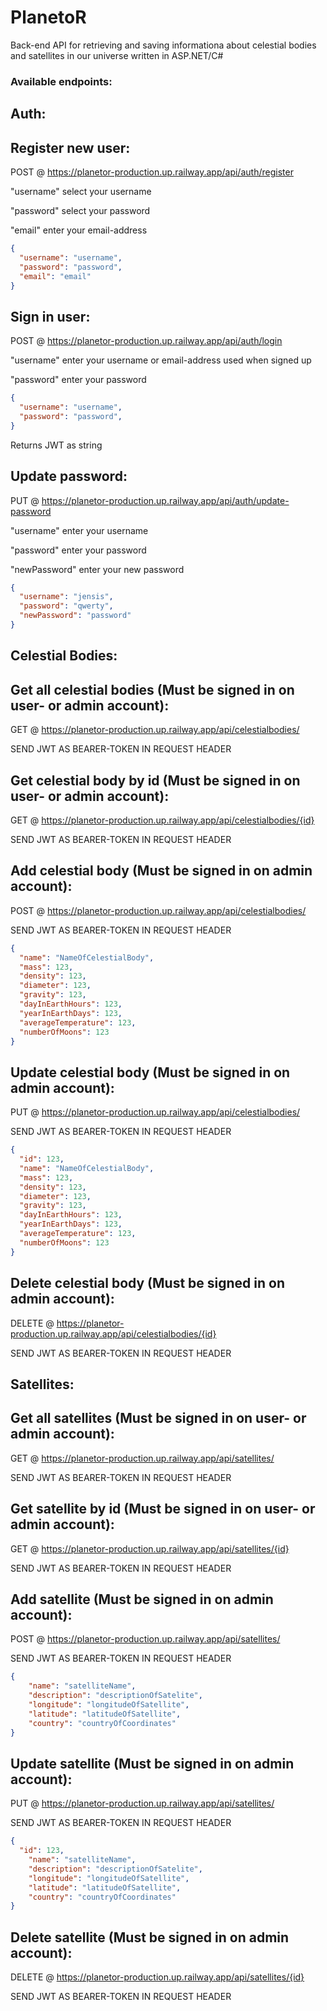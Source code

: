 # PlanetoR
Back-end API for retrieving and saving informationa about celestial bodies and satellites in our universe written in ASP.NET/C#


### Available endpoints:
## Auth:
## Register new user:
POST @ https://planetor-production.up.railway.app/api/auth/register

"username" select your username

"password" select your password

"email" enter your email-address
``` Json
{
  "username": "username",
  "password": "password",
  "email": "email"
}
```


## Sign in user:
POST @ https://planetor-production.up.railway.app/api/auth/login

"username" enter your username or email-address used when signed up

"password" enter your password
``` Json
{
  "username": "username",
  "password": "password",
}
```
Returns JWT as string


## Update password:
PUT @ https://planetor-production.up.railway.app/api/auth/update-password

"username" enter your username

"password" enter your password

"newPassword" enter your new password
``` Json
{
  "username": "jensis",
  "password": "qwerty",
  "newPassword": "password"
}
```


## Celestial Bodies:
## Get all celestial bodies (Must be signed in on user- or admin account):
GET @ https://planetor-production.up.railway.app/api/celestialbodies/

SEND JWT AS BEARER-TOKEN IN REQUEST HEADER


## Get celestial body by id (Must be signed in on user- or admin account):
GET @ https://planetor-production.up.railway.app/api/celestialbodies/{id}

SEND JWT AS BEARER-TOKEN IN REQUEST HEADER


## Add celestial body (Must be signed in on admin account):
POST @ https://planetor-production.up.railway.app/api/celestialbodies/

SEND JWT AS BEARER-TOKEN IN REQUEST HEADER
``` Json
{
  "name": "NameOfCelestialBody",
  "mass": 123,
  "density": 123,
  "diameter": 123,
  "gravity": 123,
  "dayInEarthHours": 123,
  "yearInEarthDays": 123,
  "averageTemperature": 123,
  "numberOfMoons": 123
}
```


## Update celestial body (Must be signed in on admin account):
PUT @ https://planetor-production.up.railway.app/api/celestialbodies/

SEND JWT AS BEARER-TOKEN IN REQUEST HEADER
``` Json
{
  "id": 123,
  "name": "NameOfCelestialBody",
  "mass": 123,
  "density": 123,
  "diameter": 123,
  "gravity": 123,
  "dayInEarthHours": 123,
  "yearInEarthDays": 123,
  "averageTemperature": 123,
  "numberOfMoons": 123
}
```


## Delete celestial body (Must be signed in on admin account):
DELETE @ https://planetor-production.up.railway.app/api/celestialbodies/{id}

SEND JWT AS BEARER-TOKEN IN REQUEST HEADER


## Satellites:
## Get all satellites (Must be signed in on user- or admin account):
GET @ https://planetor-production.up.railway.app/api/satellites/

SEND JWT AS BEARER-TOKEN IN REQUEST HEADER


## Get satellite by id (Must be signed in on user- or admin account):
GET @ https://planetor-production.up.railway.app/api/satellites/{id}

SEND JWT AS BEARER-TOKEN IN REQUEST HEADER


## Add satellite (Must be signed in on admin account):
POST @ https://planetor-production.up.railway.app/api/satellites/

SEND JWT AS BEARER-TOKEN IN REQUEST HEADER
``` Json
{
	"name": "satelliteName",
	"description": "descriptionOfSatelite",
	"longitude": "longitudeOfSatellite",
	"latitude": "latitudeOfSatellite",
	"country": "countryOfCoordinates"
}
```


## Update satellite (Must be signed in on admin account):
PUT @ https://planetor-production.up.railway.app/api/satellites/

SEND JWT AS BEARER-TOKEN IN REQUEST HEADER

``` Json
{
  "id": 123,
	"name": "satelliteName",
	"description": "descriptionOfSatelite",
	"longitude": "longitudeOfSatellite",
	"latitude": "latitudeOfSatellite",
	"country": "countryOfCoordinates"
}
```


## Delete satellite (Must be signed in on admin account):
DELETE @ https://planetor-production.up.railway.app/api/satellites/{id}

SEND JWT AS BEARER-TOKEN IN REQUEST HEADER
